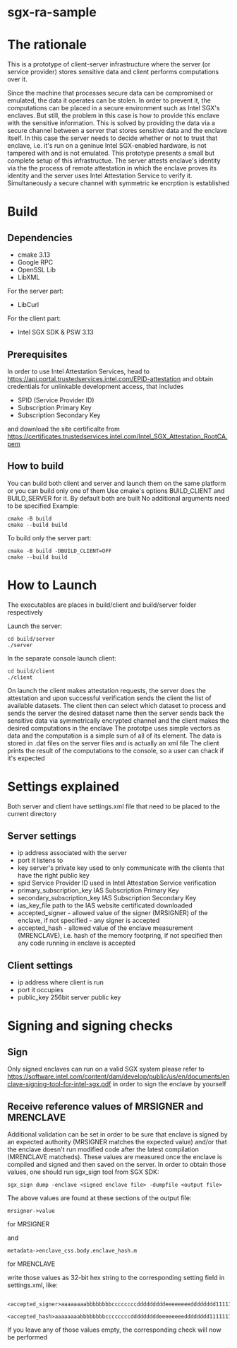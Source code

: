 # sgx-ra-sample

# The rationale

This is a prototype of client-server infrastructure where the server (or service provider) stores sensitive data and client performs computations over it.

Since the machine that processes secure data can be compromised or emulated, the data it operates can be stolen. In order to prevent it, the computations
can be placed in a secure environment such as Intel SGX's enclaves. But still, the problem in this case is how to provide this enclave with the sensitive information.
This is solved by providing the data via a secure channel between a server that stores sensitive data and the enclave itself. In this case the server needs
to decide whether or not to trust that enclave, i.e. it's run on a geninue Intel SGX-enabled hardware, is not tampered with and is not emulated.
This prototype presents a small but complete setup of this infrastructue.
The server attests enclave's identity via the the process of remote attestation in which the enclave proves its identity and the server uses Intel Attestation Service to verify it. Simultaneously a secure channel with symmetric ke encrption is established

# Build

## Dependencies

- cmake 3.13
- Google RPC
- OpenSSL Lib
- LibXML

For the server part:
- LibCurl

For the client part:
- Intel SGX SDK & PSW 3.13

## Prerequisites

In order to use Intel Attestation Services, head to https://api.portal.trustedservices.intel.com/EPID-attestation and obtain credentials for unlinkable
development access, that includes
- SPID (Service Provider ID)
- Subscription Primary Key
- Subscription Secondary Key

and download the site certificalte from https://certificates.trustedservices.intel.com/Intel_SGX_Attestation_RootCA.pem 


## How to build

You can build both client and server and launch them on the same platform or you can build only one of them
Use cmake's options BUILD_CLIENT and BUILD_SERVER for it. By default both are built
No additional arguments need to be specified
Example:

```
cmake -B build
cmake --build build
```

To build only the server part:

```
cmake -B build -DBUILD_CLIENT=OFF
cmake --build build
```

# How to Launch
The executables are places in build/client and build/server folder respectively

Launch the server:
```
cd build/server
./server
```

In the separate console launch client:
```
cd build/client
./client
```

On launch the client makes attestation requests, the server does the attestation and upon successful verification sends the client
the list of available datasets.
The client then can select which dataset to process and sends the server the desired dataset name
then the server sends back the sensitive data via symmetrically encrypted channel and the client makes the desired computations in the enclave
The prototpe uses simple vectors as data and the computation is a simple sum of all of its element.
The data is stored in .dat files on the server files and is actually an xml file
The client prints the result of the computations to the console, so a user can chack if it's expected


# Settings explained
Both server and client have settings.xml file that need to be placed to the current directory

## Server settings
 - ip address associated with the server
 - port it listens to
 - key server's private key used to only communicate with the clients that have the right public key
 - spid Service Provider ID used in Intel Attestation Service verification
 - primary_subscription_key IAS Subscription Primary Key
 - secondary_subscription_key IAS Subscription Secondary Key
 - ias_key_file path to the IAS website certificated downloaded
 - accepted_signer - allowed value of the signer (MRSIGNER) of the enclave, if not specified - any signer is accepted
 - accepted_hash - allowed value of the enclave measurement (MRENCLAVE), i.e. hash of the memory footpring, if not specified then any code running in enclave is accepted

## Client settings
- ip address where client is run
- port it occupies
- public_key 256bit server public key

# Signing and signing checks

## Sign
Only signed enclaves can run on a valid SGX system
please refer to https://software.intel.com/content/dam/develop/public/us/en/documents/enclave-signing-tool-for-intel-sgx.pdf in order to sign the enclave by yourself

## Receive reference values of MRSIGNER and MRENCLAVE

Additional validation can be set in order to be sure that enclave is signed by an expected authority (MRSIGNER matches the expected value) and/or that the enclave doesn't run modified code after the latest compilation (MRENCLAVE matcheds). These values are measured once the enclave is compiled and signed and then saved on the server. In order to obtain those values, one should run sgx_sign tool from SGX SDK:

```
sgx_sign dump -enclave <signed enclave file> -dumpfile <output file>
```

The above values are found at these sections of the output file:
```
mrsigner->value
```
for MRSIGNER

and
```
metadata->enclave_css.body.enclave_hash.m
```
for MRENCLAVE

write those values as 32-bit hex string to the corresponding setting field in settings.xml, like:
```
    <accepted_signer>aaaaaaaabbbbbbbbccccccccdddddddddeeeeeeeedddddddd11111111222222</accepted_signer>
    <accepted_hash>aaaaaaaabbbbbbbbccccccccdddddddddeeeeeeeedddddddd11111111222222</accepted_hash>
```

If you leave any of those values empty, the corresponding check will now be performed